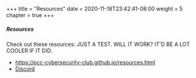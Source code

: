 +++
title = "Resources"
date = 2020-11-18T23:42:41-08:00
weight = 5
chapter = true
+++

##### Resources

Check out these resources:
JUST A TEST. WILL IT WORK? IT'D BE A LOT COOLER IF IT DID.

- https://pcc-cybersecurity-club.github.io/resources.html
- [Discord](/resources/discord) 
